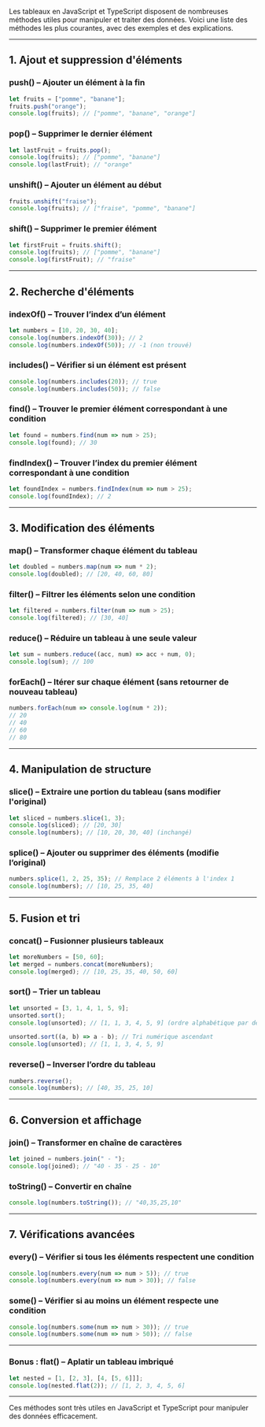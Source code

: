 Les tableaux en JavaScript et TypeScript disposent de nombreuses méthodes utiles pour manipuler et traiter des données. Voici une liste des méthodes les plus courantes, avec des exemples et des explications.

---

## **1. Ajout et suppression d'éléments**
### **push()** – Ajouter un élément à la fin
```ts
let fruits = ["pomme", "banane"];
fruits.push("orange");
console.log(fruits); // ["pomme", "banane", "orange"]
```

### **pop()** – Supprimer le dernier élément
```ts
let lastFruit = fruits.pop();
console.log(fruits); // ["pomme", "banane"]
console.log(lastFruit); // "orange"
```

### **unshift()** – Ajouter un élément au début
```ts
fruits.unshift("fraise");
console.log(fruits); // ["fraise", "pomme", "banane"]
```

### **shift()** – Supprimer le premier élément
```ts
let firstFruit = fruits.shift();
console.log(fruits); // ["pomme", "banane"]
console.log(firstFruit); // "fraise"
```

---

## **2. Recherche d'éléments**
### **indexOf()** – Trouver l’index d’un élément
```ts
let numbers = [10, 20, 30, 40];
console.log(numbers.indexOf(30)); // 2
console.log(numbers.indexOf(50)); // -1 (non trouvé)
```

### **includes()** – Vérifier si un élément est présent
```ts
console.log(numbers.includes(20)); // true
console.log(numbers.includes(50)); // false
```

### **find()** – Trouver le premier élément correspondant à une condition
```ts
let found = numbers.find(num => num > 25);
console.log(found); // 30
```

### **findIndex()** – Trouver l’index du premier élément correspondant à une condition
```ts
let foundIndex = numbers.findIndex(num => num > 25);
console.log(foundIndex); // 2
```

---

## **3. Modification des éléments**
### **map()** – Transformer chaque élément du tableau
```ts
let doubled = numbers.map(num => num * 2);
console.log(doubled); // [20, 40, 60, 80]
```

### **filter()** – Filtrer les éléments selon une condition
```ts
let filtered = numbers.filter(num => num > 25);
console.log(filtered); // [30, 40]
```

### **reduce()** – Réduire un tableau à une seule valeur
```ts
let sum = numbers.reduce((acc, num) => acc + num, 0);
console.log(sum); // 100
```

### **forEach()** – Itérer sur chaque élément (sans retourner de nouveau tableau)
```ts
numbers.forEach(num => console.log(num * 2));
// 20
// 40
// 60
// 80
```

---

## **4. Manipulation de structure**
### **slice()** – Extraire une portion du tableau (sans modifier l'original)
```ts
let sliced = numbers.slice(1, 3);
console.log(sliced); // [20, 30]
console.log(numbers); // [10, 20, 30, 40] (inchangé)
```

### **splice()** – Ajouter ou supprimer des éléments (modifie l’original)
```ts
numbers.splice(1, 2, 25, 35); // Remplace 2 éléments à l'index 1
console.log(numbers); // [10, 25, 35, 40]
```

---

## **5. Fusion et tri**
### **concat()** – Fusionner plusieurs tableaux
```ts
let moreNumbers = [50, 60];
let merged = numbers.concat(moreNumbers);
console.log(merged); // [10, 25, 35, 40, 50, 60]
```

### **sort()** – Trier un tableau
```ts
let unsorted = [3, 1, 4, 1, 5, 9];
unsorted.sort(); 
console.log(unsorted); // [1, 1, 3, 4, 5, 9] (ordre alphabétique par défaut)

unsorted.sort((a, b) => a - b); // Tri numérique ascendant
console.log(unsorted); // [1, 1, 3, 4, 5, 9]
```

### **reverse()** – Inverser l’ordre du tableau
```ts
numbers.reverse();
console.log(numbers); // [40, 35, 25, 10]
```

---

## **6. Conversion et affichage**
### **join()** – Transformer en chaîne de caractères
```ts
let joined = numbers.join(" - ");
console.log(joined); // "40 - 35 - 25 - 10"
```

### **toString()** – Convertir en chaîne
```ts
console.log(numbers.toString()); // "40,35,25,10"
```

---

## **7. Vérifications avancées**
### **every()** – Vérifier si tous les éléments respectent une condition
```ts
console.log(numbers.every(num => num > 5)); // true
console.log(numbers.every(num => num > 30)); // false
```

### **some()** – Vérifier si au moins un élément respecte une condition
```ts
console.log(numbers.some(num => num > 30)); // true
console.log(numbers.some(num => num > 50)); // false
```

---

### **Bonus : flat() – Aplatir un tableau imbriqué**
```ts
let nested = [1, [2, 3], [4, [5, 6]]];
console.log(nested.flat(2)); // [1, 2, 3, 4, 5, 6]
```

---

Ces méthodes sont très utiles en JavaScript et TypeScript pour manipuler des données efficacement.
